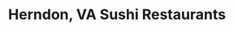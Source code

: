 ---
layout: city
title: Herndon, VA Sushi Restaurants
permalink: /virginia/herndon/
stateAbbr: VA
stateName: Virginia
cityName: Herndon

---